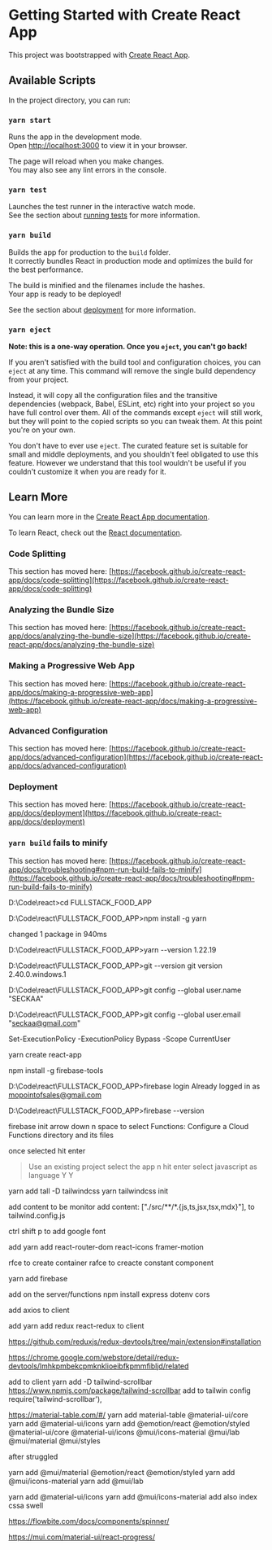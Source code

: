 # Getting Started with Create React App

This project was bootstrapped with [Create React App](https://github.com/facebook/create-react-app).

## Available Scripts

In the project directory, you can run:

### `yarn start`

Runs the app in the development mode.\
Open [http://localhost:3000](http://localhost:3000) to view it in your browser.

The page will reload when you make changes.\
You may also see any lint errors in the console.

### `yarn test`

Launches the test runner in the interactive watch mode.\
See the section about [running tests](https://facebook.github.io/create-react-app/docs/running-tests) for more information.

### `yarn build`

Builds the app for production to the `build` folder.\
It correctly bundles React in production mode and optimizes the build for the best performance.

The build is minified and the filenames include the hashes.\
Your app is ready to be deployed!

See the section about [deployment](https://facebook.github.io/create-react-app/docs/deployment) for more information.

### `yarn eject`

**Note: this is a one-way operation. Once you `eject`, you can't go back!**

If you aren't satisfied with the build tool and configuration choices, you can `eject` at any time. This command will remove the single build dependency from your project.

Instead, it will copy all the configuration files and the transitive dependencies (webpack, Babel, ESLint, etc) right into your project so you have full control over them. All of the commands except `eject` will still work, but they will point to the copied scripts so you can tweak them. At this point you're on your own.

You don't have to ever use `eject`. The curated feature set is suitable for small and middle deployments, and you shouldn't feel obligated to use this feature. However we understand that this tool wouldn't be useful if you couldn't customize it when you are ready for it.

## Learn More

You can learn more in the [Create React App documentation](https://facebook.github.io/create-react-app/docs/getting-started).

To learn React, check out the [React documentation](https://reactjs.org/).

### Code Splitting

This section has moved here: [https://facebook.github.io/create-react-app/docs/code-splitting](https://facebook.github.io/create-react-app/docs/code-splitting)

### Analyzing the Bundle Size

This section has moved here: [https://facebook.github.io/create-react-app/docs/analyzing-the-bundle-size](https://facebook.github.io/create-react-app/docs/analyzing-the-bundle-size)

### Making a Progressive Web App

This section has moved here: [https://facebook.github.io/create-react-app/docs/making-a-progressive-web-app](https://facebook.github.io/create-react-app/docs/making-a-progressive-web-app)

### Advanced Configuration

This section has moved here: [https://facebook.github.io/create-react-app/docs/advanced-configuration](https://facebook.github.io/create-react-app/docs/advanced-configuration)

### Deployment

This section has moved here: [https://facebook.github.io/create-react-app/docs/deployment](https://facebook.github.io/create-react-app/docs/deployment)

### `yarn build` fails to minify

This section has moved here: [https://facebook.github.io/create-react-app/docs/troubleshooting#npm-run-build-fails-to-minify](https://facebook.github.io/create-react-app/docs/troubleshooting#npm-run-build-fails-to-minify)

D:\Code\react>cd FULLSTACK_FOOD_APP

D:\Code\react\FULLSTACK_FOOD_APP>npm install -g yarn

changed 1 package in 940ms

D:\Code\react\FULLSTACK_FOOD_APP>yarn --version
1.22.19

D:\Code\react\FULLSTACK_FOOD_APP>git --version
git version 2.40.0.windows.1

D:\Code\react\FULLSTACK_FOOD_APP>git config --global user.name "SECKAA"

D:\Code\react\FULLSTACK_FOOD_APP>git config --global user.email "seckaa@gmail.com"

Set-ExecutionPolicy -ExecutionPolicy Bypass -Scope CurrentUser

yarn create react-app

npm install -g firebase-tools

D:\Code\react\FULLSTACK_FOOD_APP>firebase login
Already logged in as mopointofsales@gmail.com

D:\Code\react\FULLSTACK_FOOD_APP>firebase --version

firebase init
arrow down n space to select
Functions: Configure a Cloud Functions directory and its files

once selected hit enter

> Use an existing project
> select the app n hit enter
> select javascript as language
> Y
> Y

yarn add tall -D tailwindcss
yarn tailwindcss init

add content to be monitor
add content: ["./src/**/*.{js,ts,jsx,tsx,mdx}"],
to tailwind.config.js

ctrl shift p to add google font

add
yarn add react-router-dom react-icons framer-motion

rfce to create container
rafce to creacte constant component

yarn add firebase

add on the server/functions
npm install express dotenv cors

add axios to client

add yarn add redux react-redux to client

https://github.com/reduxjs/redux-devtools/tree/main/extension#installation

https://chrome.google.com/webstore/detail/redux-devtools/lmhkpmbekcpmknklioeibfkpmmfibljd/related

add to client
yarn add -D tailwind-scrollbar
https://www.npmjs.com/package/tailwind-scrollbar
add to tailwin config
require('tailwind-scrollbar'),

https://material-table.com/#/
yarn add material-table @material-ui/core
yarn add @material-ui/icons
yarn add @emotion/react @emotion/styled @material-ui/core @material-ui/icons @mui/icons-material @mui/lab @mui/material @mui/styles

after struggled

yarn add @mui/material @emotion/react @emotion/styled
yarn add @mui/icons-material
yarn add @mui/lab

yarn add @material-ui/icons
yarn add @mui/icons-material
add also index cssa swell

https://flowbite.com/docs/components/spinner/

https://mui.com/material-ui/react-progress/
